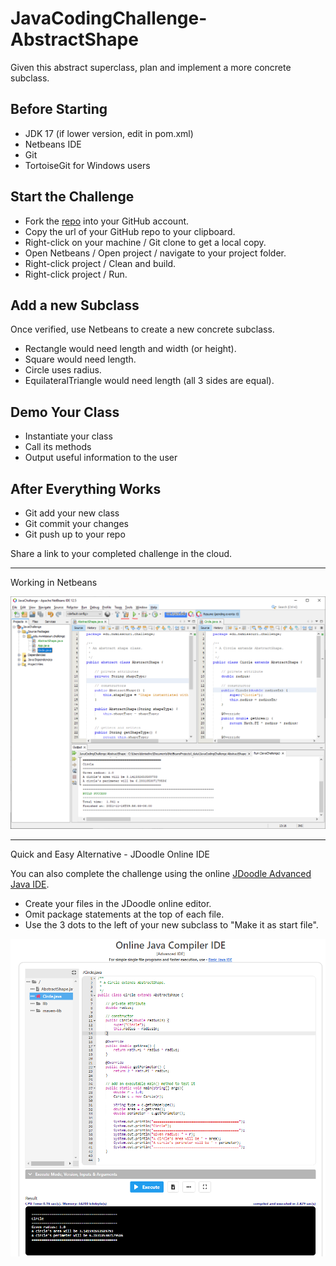 # JavaCodingChallenge-AbstractShape

Given this abstract superclass, plan and implement a more concrete subclass.

## Before Starting

- JDK 17 (if lower version, edit in pom.xml)
- Netbeans IDE
- Git
- TortoiseGit for Windows users

## Start the Challenge

- Fork the [repo](https://github.com/denisecase/JavaCodingChallenge-AbstractShape) into your GitHub account.
- Copy the url of your GitHub repo to your clipboard.
- Right-click on your machine / Git clone to get a local copy.
- Open Netbeans / Open project / navigate to your project folder.
- Right-click project / Clean and build.
- Right-click project / Run.

## Add a new Subclass

Once verified, use Netbeans to create a new concrete subclass.

- Rectangle would need length and width (or height).
- Square would need length.
- Circle uses radius.
- EquilateralTriangle would need length (all 3 sides are equal).

## Demo Your Class

- Instantiate your class
- Call its methods
- Output useful information to the user

## After Everything Works

- Git add your new class
- Git commit your changes
- Git push up to your repo

Share a link to your completed challenge in the cloud.

-----
Working in Netbeans

![Example in Netbeans](./44-542-ChallengeNetbeans.PNG)

-----
Quick and Easy Alternative - JDoodle Online IDE

You can also complete the challenge using the online [JDoodle Advanced Java IDE](https://www.jdoodle.com/online-java-compiler-ide/).

- Create your files in the JDoodle online editor.
- Omit package statements at the top of each file.
- Use the 3 dots to the left of your new subclass to "Make it as start file".

![Example in JDoodle](./44-542-ChallengeJDoodle.PNG)
